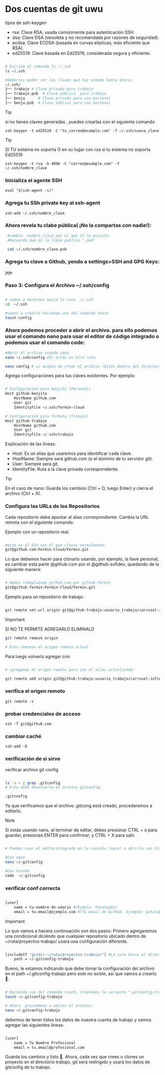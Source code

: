 # Dos cuentas de git uwu

tipos de ssh-keygen

- rsa: Clave RSA, usada comúnmente para autenticación SSH.
- dsa: Clave DSA (obsoleta y no recomendada por razones de seguridad).
- ecdsa: Clave ECDSA (basada en curvas elípticas, más eficiente que RSA).
- ed25519: Clave basada en Ed25519, considerada segura y eficiente.


```bash

# Escribe el comando ls ~/.ssh
ls ~/.ssh

#deberías poder ver las llaves que haz creado hasta ahora:
~/.ssh/
├── trabajo # Clave privada para trabajo
├── trabajo.pub  # Clave pública  para trabajo
├── benja      # Clave privada para uso personal
├── benja.pub  # Clave pública para uso personal

```

> [!TIP]
> si no tienes claves generadas , puedes crearlas con el siguiente comando

`ssh-keygen -t ed25519 -C "tu_correo@example.com" -f ~/.ssh/nueva_clave`

> [!TIP]
> SI TU sistema no soporta O en su lugar con rsa si tu sistema no soporta Ed25519

`ssh-keygen -t rsa -b 4096 -C "correo@example.com" -f ~/.ssh/nombre_clave`

### Inicializa el agente SSH

`eval "$(ssh-agent -s)"`

### Agrega tu SSh private key al ssh-agent

`ssh-add ~/.ssh/nombre_clave`

### Ahora revela tu clabe pública( ¡No la compartas con nadie!):

```bash
 #cambia  nombre_clave por el que tú le pusiste.
 #Recuerda que es la llave publica ".pub"

 cat ~/.ssh/nombre_clave.pub
```

### Agrega tu clave a Github, yendo a settings>SSH and GPG Keys:

jeje

### Paso 3: Configura el Archivo ~/.ssh/config

```bash

# vamos a movernos hacia la ruta  ~/.ssh
cd  ~/.ssh

#vamos a crearlo haciendo uso del comando touch
touch config

```

### Ahora podemos proceder a abrir el archivo. para ello podemos usar el comando nano para usar el editor de código integrado o podemos usar el comando code:

```bash
#Abrir el archivo usando nano
nano ~/.ssh/config #Si estás en otra ruta

nano config # si acabas de crear el archivo (Estás dentro del directorio .ssh)

```

Agrega configuraciones para tus claves existentes. Por ejemplo:

```bash

# Configuración para benjita (Personal)
Host github-benjita
    HostName github.com
    User git
    IdentityFile ~/.ssh/fermin-cloud

# Configuración para formula (Trabajo)
Host github-trabajo
    HostName github.com
    User git
    IdentityFile ~/.ssh/trabajo

```

Explicación de las líneas:

- Host: Es un alias que usaremos para identificar cada clave.
- HostName: Siempre será github.com (o el dominio de tu servidor git).
- User: Siempre será git.
- IdentityFile: Ruta a la clave privada correspondiente.

> [!TIP]
> En el caso de nano: Guarda los cambios (Ctrl + O, luego Enter) y cierra el archivo (Ctrl + X).

### Configura las URLs de los Repositorios

Cada repositorio debe apuntar al alias correspondiente. Cambia la URL remota con el siguiente comando:

Ejemplo con un repositorio real:

```bash

#este es el SSH con el que clonas normalmente:
git@github.com:Fermin-Cloud/Fermin.git

```

Lo que debemos hacer para clonarlo usando, por ejemplo, la llave personal, es cambiar esta parte @github.com por el @github-sofidev, quedando de la siguiente manera:

```bash

# Hemos reemplazado github.com por github-fermin
git@github-fermin:Fermin-Cloud/Fermin.git


```

Ejemplo para un repositorio de trabajo:

```bash

git remote set-url origin git@github-trabajo:usuario_trabajo/carrusel-infinito.git

```

> [!IMPORTANT]
> SI NO TE PERMITE AGREGARLO ELIMINALO

```bash
git remote remove origin

# Esto remueve el origen remoto actual

```

Para luego volverlo agregar con

```bash

# agregamos el origen remoto pero con el alias actualizado:

git remote add origin git@github-trabajo:usuario_trabajo/carrusel-infinito.git
```

### verifica el origen remoto

`git remote -v`

### probar credenciales de acceso

`ssh -T git@github.com`

### cambiar caché

`ssh-add -D`

### verificación de si sirve

verificar archivo git config

```bash

ls -a ~ | grep .gitconfig
# Esto debe devolverte el archivo gitconfig:

.gitconfig

```

Ya que verificamos que el archivo .gitcong está creado, procederemos a editarlo.

> [!NOTE]
> Si estás usando nano, al terminar de editar, debes presionar CTRL + o para guardar, presionas ENTER para confirmar, y CTRL + X para salir.

```bash

# Puedes usar el editorintegrado en la consola (nano) o abrirlo con VisualStudio:

#Con nano
nano ~/.gitconfig

#Con Vscode
code  ~/.gitconfig


```

### verificar conf correcta

```bash

[user]
    name = tu-nombre-de-udario #(Ejmplo: Patatadev)
    email = tu-email@ejemplo.com #(Tu email de GitHub. Ejemplo: patata@gmail.com)

```

> [!IMPORTANT]
> Lo que vamos a hacera continuación son dos pasos: Primero agregaremos una condicional diciéndo que cualquier repositorio ubicado dentro de ~/ruta/proyectos-trabajo/ usará una configuración diferente.

```bash

[includeIf "gitdir:~/ruta/proyectos-trabajo/"] #La ruta hacia el directorio del trabajo
    path = ~/.gitconfig-trabajo

```

Bueno, le estamos indicando que debe tomar la configuración del archivo en el path ~/.gitconfig-trabajo pero este no existe, así que vamos a crearlo 🦝.

```bash

# Haciendo uso del comando touch, crearemos la variante ".gitconfig-trabajo"
touch ~/.gitconfig-trabajo

# Ahora  procedemos a editar el archivo:
nano ~/.gitconfig-trabajo


```

debemos de tener listos los datos de nuestra cuenta de trabajo y vamos agregar las siguientes líneas:

```bash

[user]
    name = Tu Nombre Profesional
    email = tu.email@profesional.com


```

Guarda los cambios y listo 🦝. Ahora, cada vez que crees o clones un proyecto en el directorio trabajo, git será redirigido y usará los datos de gitconfig de tu trabajo.

